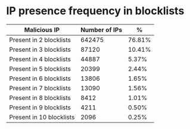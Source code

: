 # IP presence frequency in blocklists
| Malicious IP | Number of IPs | % |
|----|----|----|
| Present in 2 blocklists | 642475 | 76.81% |
| Present in 3 blocklists | 87120 | 10.41% |
| Present in 4 blocklists | 44887 | 5.37% |
| Present in 5 blocklists | 20399 | 2.44% |
| Present in 6 blocklists | 13806 | 1.65% |
| Present in 7 blocklists | 13090 | 1.56% |
| Present in 8 blocklists | 8412 | 1.01% |
| Present in 9 blocklists | 4211 | 0.50% |
| Present in 10 blocklists | 2096 | 0.25% |
